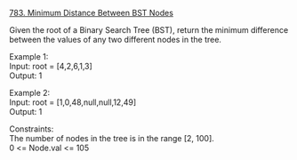[783. Minimum Distance Between BST Nodes](https://leetcode.com/problems/minimum-distance-between-bst-nodes/)




Given the root of a Binary Search Tree (BST), return the minimum difference between the values of any two different nodes in the tree.                 

Example 1:                  
Input: root = [4,2,6,1,3]                  
Output: 1               

Example 2:                                
Input: root = [1,0,48,null,null,12,49]                 
Output: 1              

Constraints:           
The number of nodes in the tree is in the range [2, 100].         
0 <= Node.val <= 105              

